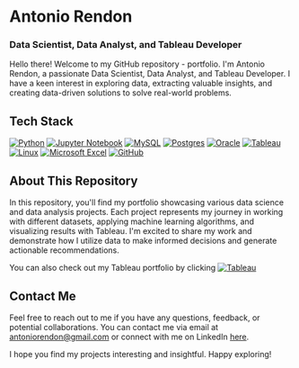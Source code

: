 

<!--
### Hi there 👋
**antoniorendonc/antoniorendonc** is a ✨ _special_ ✨ repository because its `README.md` (this file) appears on your GitHub profile.

Here are some ideas to get you started:

- 🔭 I’m currently working on ...
- 🌱 I’m currently learning ...
- 👯 I’m looking to collaborate on ...
- 🤔 I’m looking for help with ...
- 💬 Ask me about ...
- 📫 How to reach me: ...
- 😄 Pronouns: ...
- ⚡ Fun fact: ...
-->
# Antonio Rendon  
### Data Scientist, Data Analyst, and Tableau Developer


Hello there! Welcome to my GitHub repository - portfolio. I'm Antonio Rendon, a passionate Data Scientist, Data Analyst, and Tableau Developer. I have a keen interest in exploring data, extracting valuable insights, and creating data-driven solutions to solve real-world problems.

## Tech Stack
[![Python](https://img.shields.io/badge/python-3670A0?style=for-the-badge&logo=python&logoColor=ffdd54)]()
[![Jupyter Notebook](https://img.shields.io/badge/jupyter-%23FA0F00.svg?style=for-the-badge&logo=jupyter&logoColor=white)]()
[![MySQL](https://img.shields.io/badge/mysql-%2300f.svg?style=for-the-badge&logo=mysql&logoColor=white)]()
[![Postgres](https://img.shields.io/badge/postgres-%23316192.svg?style=for-the-badge&logo=postgresql&logoColor=white)]()
[![Oracle](https://img.shields.io/badge/Oracle-F80000?style=for-the-badge&logo=oracle&logoColor=white)]()
[![Tableau](https://img.shields.io/badge/Tableau-E97627.svg?style=for-the-badge&logo=Tableau&logoColor=white)]()
[![Linux](https://img.shields.io/badge/Linux-FCC624?style=for-the-badge&logo=linux&logoColor=black)]()
[![Microsoft Excel](https://img.shields.io/badge/Microsoft_Excel-217346?style=for-the-badge&logo=microsoft-excel&logoColor=white)]()
[![GitHub](https://img.shields.io/badge/github-%23121011.svg?style=for-the-badge&logo=github&logoColor=white)]()

## About This Repository
In this repository, you'll find my portfolio showcasing various data science and data analysis projects. Each project represents my journey in working with different datasets, applying machine learning algorithms, and visualizing results with Tableau. I'm excited to share my work and demonstrate how I utilize data to make informed decisions and generate actionable recommendations.

You can also check out my Tableau portfolio by clicking [![Tableau](https://img.shields.io/badge/Tableau-E97627.svg?style=for-the-badge&logo=Tableau&logoColor=white)](https://public.tableau.com/app/profile/antonio.rendon)



## Contact Me
Feel free to reach out to me if you have any questions, feedback, or potential collaborations. You can contact me via email at antoniorendon@gmail.com or connect with me on LinkedIn [here](https://www.linkedin.com/in/antoniorendon).

I hope you find my projects interesting and insightful. Happy exploring!

